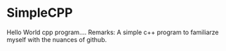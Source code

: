 # SimpleCPP
Hello World cpp program....
Remarks: A simple c++ program to familiarze myself with the nuances of github.
